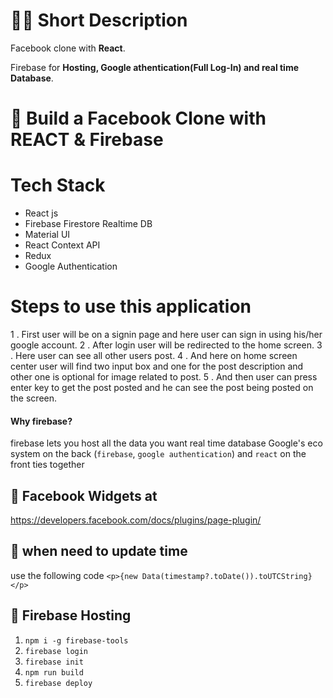 # 👩‍💻 Short Description

Facebook clone with **React**.

Firebase for **Hosting, Google athentication(Full Log-In) and real time Database**.

# 🚀 Build a Facebook Clone with REACT & Firebase

# Tech Stack

- React js
- Firebase Firestore Realtime DB
- Material UI
- React Context API
- Redux
- Google Authentication

# Steps to use this application

1 . First user will be on a signin page and here user can sign in using his/her google account.
2 . After login user will be redirected to the home screen.
3 . Here user can see all other users post.
4 . And here on home screen center user will find two input box and one for the post description and other one is optional for image related to post.
5 . And then user can press enter key to get the post posted and he can see the post being posted on the screen.




#### Why firebase?

firebase lets you host all the data you want
real time database
Google's eco system on the back (`firebase`, `google authentication`) and `react` on the front ties together

## 📕 Facebook Widgets at

https://developers.facebook.com/docs/plugins/page-plugin/

## 📗 when need to update time

use the following code `<p>{new Data(timestamp?.toDate()).toUTCString}</p>`

## 📒 Firebase Hosting

1. `npm i -g firebase-tools`
2. `firebase login`
3. `firebase init`
4. `npm run build`
5. `firebase deploy`
